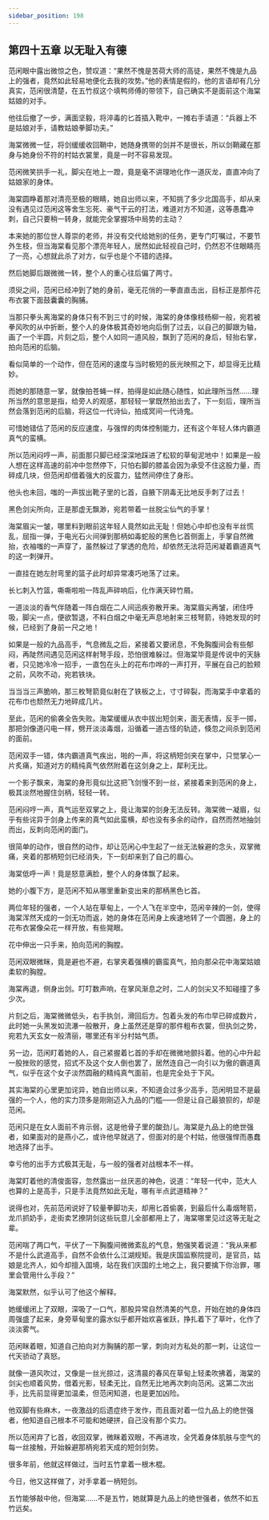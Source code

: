 ```yaml
---
sidebar_position: 198
---
```


## 第四十五章 **以无耻入有德**

范闲眼中露出微惊之色，赞叹道：“果然不愧是苦荷大师的高徒，果然不愧是九品上的强者，竟然如此轻易地便化去我的攻势。”他的表情是假的，他的言语却有几分真实，范闲很清楚，在五竹叔这个填鸭师傅的带领下，自己确实不是面前这个海棠姑娘的对手。

他往后撤了一步，满面坚毅，将淬毒的匕首插入靴中，一摊右手请道：“兵器上不是姑娘对手，请教姑娘拳脚功夫。”

海棠微微一怔，将剑缓缓收回鞘中，她随身携带的剑并不是很长，所以剑鞘藏在那身与她身份不符的村姑衣裳里，竟是一时不容易发现。

范闲微笑拱手一礼，脚尖在地上一蹬，竟是毫不讲理地化作一道灰龙，直直冲向了姑娘家的身体。

海棠圆睁着那对清亮至极的眼睛，她自出师以来，不知挑了多少北国高手，却从来没有遇见过范闲这等舍生忘死、豪气干云的打法，难道对方不知道，这等愚蠢冲刺，自己只要稍一转身，就能完全掌握场中局势的主动？

本来她的那位世人尊崇的老师，并没有交代给她别的任务，更专门叮嘱过，不要节外生枝，但当海棠看见那个漂亮年轻人，居然如此轻视自己时，仍然忍不住眼睛亮了一亮，心想就此杀了对方，似乎也是个不错的选择。

然后她脚后跟微微一转，整个人的重心往后偏了两寸。

须臾之间，范闲已经冲到了她的身前，毫无花俏的一拳直直击出，目标正是那件花布衣裳下面鼓囊囊的胸脯。

当那只拳头离海棠的身体只有不到三寸的时候，海棠的身体像枝杨柳一般，宛若被拳风吹的从中折断，整个人的身体极其奇妙地向后倒了过去，以自己的脚跟为轴，画了一个半圆，片刻之后，整个人如同一道风般，飘到了范闲的身后，轻抬右掌，拍向范闲的后脑。

看似简单的一个动作，但在范闲的速度与当时极短的辰光映照之下，却显得无比精妙。

而她的那随意一掌，就像拍苍蝇一样，拍得是如此随心随性，如此理所当然……理所当然的意思是指，给旁人的观感，那轻轻一掌既然拍出去了，下一刻后，理所当然会落到范闲的后脑，将这位一代诗仙，拍成冥间一代诗鬼。

可惜她错估了范闲的反应速度，与强悍的肉体控制能力，还有这个年轻人体内霸道真气的蛮横。

所以范闲闷哼一声，前面那只脚已经深深地踩进了松软的草甸泥地中！如果是一般人想在这样高速的前冲中忽然停下，只怕右脚的膝盖会因为承受不住这股力量，而碎成几块，但范闲却借着强大的反震力，猛然间停住了身形。

他头也未回，嗤的一声拔出靴子里的匕首，自腋下阴毒无比地反手刺了过去！

黑色剑尖所向，正是那虚无飘渺，宛若带着一丝脱尘仙气的手掌！

海棠眉尖一皱，哪里料到眼前这年轻人竟然如此无耻！但她心中却也没有半丝慌乱，屈指一弹，于电光石火间弹到那柄如毒蛇般的黑色匕首侧面上，手掌自然微抬，衣袖嗤的一声穿了，虽然躲过了掌透的危险，却依然无法将范闲凝着霸道真气的这一刺弹开。

一直挂在她左肘弯里的篮子此时却异常凑巧地荡了过来。

长匕刺入竹篮，嘶嘶啦啦一阵乱声碎响后，化作满天碎竹屑。

一道淡淡的香气伴随着一阵白烟在二人间迅疾弥散开来。海棠眉尖再皱，闭住呼吸，脚尖一点，便欲暂退，不料白烟之中毫无声息地射来三枝弩箭，待她发现的时候，已经到了身前一尺之地！

如果是一般的九品高手，气息微乱之后，紧接着又要闭息，不免胸腹间会有些郁闷，再陡然间遇见范闲这样射弩手段，恐怕很难躲过。但海棠毕竟是传说中的天脉者，只见她冷冷一招手，一直包在头上的花布巾哗的一声打开，平展在自己的脸颊之前，风吹不动，宛若铁块。

当当当三声脆响，那三枚弩箭竟似射在了铁板之上，寸寸碎裂，而海棠手中拿着的花布巾也颓然无力地碎成几片。

至此，范闲的偷袭全告失败。海棠缓缓从衣中拔出短剑来，面无表情，反手一掷，那把剑像道闪电一样，劈开淡淡毒烟，沿循着一道古怪的轨迹，倏忽之间杀到范闲的面前。

范闲双手一错，体内霸道真气疾出，啪的一声，将这柄短剑夹在掌中，只觉掌心一片炙痛，知道对方的精纯真气依然附着在这剑身之上，犀利无比。

一个影子飘来，海棠的身形竟似比这把飞剑慢不到一丝，紧接着来到范闲的身上，极其淡然地握住剑柄，轻轻一转。

范闲闷哼一声，真气运至双掌之上，竟让海棠的剑身无法反转。海棠微一凝眉，似乎有些诧异于剑身上传来的真气如此蛮横，却也没有多余的动作，自然而然地抽剑而出，反刺向范闲的面门。

很简单的动作，很自然的动作，却让范闲心中生起了一丝无法躲避的念头，双掌微痛，夹着的那柄短剑已经消失，下一刻却来到了自己的眉心。

海棠低呼一声！竟是怒意满脸，整个人的身体飘了起来。

她的小腹下方，是范闲不知从哪里重新变出来的那柄黑色匕首。

两位年轻的强者，一个人站在草甸上，一个人飞在半空中，范闲辛辣的一剑，使得海棠浑然天成的一剑无功而返，她的身体在范闲身上疾速地转了一个圆圈，身上的花布衣裳像朵花一样开放，有些晃眼。

花中伸出一只手来，拍向范闲的胸膛。

范闲双眼微眯，竟是避也不避，右掌夹着强横的霸蛮真气，拍向那朵花中海棠姑娘柔软的胸膛。

海棠再退，侧身出剑。叮叮数声响，在掌风渐息之时，二人的剑尖又不知碰撞了多少次。

片刻之后，海棠微微低头，右手执剑，滑回后方。包着头发的布巾早已碎成数片，此时她一头黑发如流瀑一般散开，身上虽然还是穿的那件粗布衣裳，但执剑之势，宛若九天玄女一般清丽，哪里还有半分村姑气质。

另一边，范闲盯着她的人，自己紧握着匕首的手却在微微地颤抖着。他的心中升起一股挫败的感觉，招式不及这个女人倒也罢了，居然连自己一向引以为傲的霸道真气，似乎在这个女子淡然圆融的精纯真气面前，也是完全处于下风。

其实海棠的心里更加诧异，她自出师以来，不知道会过多少高手，范闲明显不是最强的一个人，他的实力顶多是刚刚迈入九品的门槛——但是让自己最狼狈的，却是范闲。

范闲只是在女人面前不肯示弱，这是他骨子里的酸劲儿。海棠是九品上的绝世强者，如果面对的是燕小乙，或许他早就逃了，但面对的是个村姑，他很强悍而愚蠢地选择了出手。

幸亏他的出手方式极其无耻，与一般的强者对战根本不一样。

海棠盯着他的清俊面容，忽然露出一丝厌恶的神色，说道：“年轻一代中，范大人也算的上是高手，只是手法竟然如此无耻，哪有半点武道精神？”

说得也对，先前范闲说好了较量拳脚功夫，却用匕首偷袭，到最后什么毒烟弩箭，龙爪抓奶手，走街卖艺撩阴剑这些玩意儿全部都用上了，海棠哪里见过这等无耻之辈。

范闲喘了两口气，平伏了一下胸腹间微微紊乱的气息，勉强笑着说道：“我从来都不是什么武道高手，自然不会依什么江湖规矩。我是庆国监察院提司，是官员，姑娘是北齐人，如今却擅入国境，站在我们庆国的土地之上，我只要擒下你治罪，哪里会管用什么手段？”

海棠默然，似乎认可了他这个解释。

她缓缓闭上了双眼，深吸了一口气，那股异常自然清美的气息，开始在她的身体四周强盛了起来，身旁草甸里的露水似乎都开始欢喜雀跃，挣扎着下了草叶，化作了淡淡雾气。

范闲眯着眼，知道自己拍向对方胸脯的那一掌，刺向对方私处的那一刺，让这位一代天骄动了真怒。

就像一道风吹过，又像是一丝光掠过，这清晨的春风在草甸上轻柔吹拂着，海棠的剑尖也顺着风势，借着光影，轻柔无比，自然无比地再次刺向范闲。这第二次出手，比先前显得更加温柔，但范闲知道，也是更加凶险。

他双脚有些麻木，一夜激战的后遗症终于发作，而且面对着一位九品上的绝世强者，他知道自己根本不可能和她硬拼，自己没有那个实力。

所以范闲弃了匕首，收回双掌，微眯着双眼，不再进攻，全凭着身体肌肤与空气的每一丝接触，开始躲避那柄宛若天成的短剑剑势。

很多年前，他就这样做过，当时五竹拿着一根木棍。

今日，他又这样做了，对手拿着一柄短剑。

五竹能够敲中他，但海棠……不是五竹，她就算是九品上的绝世强者，依然不如五竹远矣。

